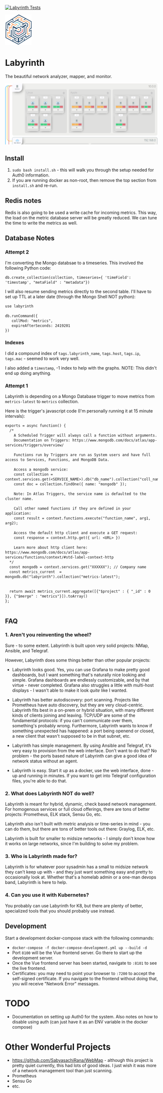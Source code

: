 [![Labyrinth Tests](https://github.com/amunchet/labyrinth/actions/workflows/push.yml/badge.svg)](https://github.com/amunchet/labyrinth/actions/workflows/push.yml)

<img src="frontend/labyrinth/public/logo.png" height="100" alt="Labyrinth Logo" />

# Labyrinth
The beautiful network analyzer, mapper, and monitor.

<img src="frontend/labyrinth/public/img/screenshot.png"  alt="Labyrinth Screenshot" />


## Install
1. `sudo bash install.sh` - this will walk you through the setup needed for Auth0 information.
2.  If you are running docker as non-root, then remove the top section from `install.sh` and re-run.

## Redis notes
Redis is also going to be used a write cache for incoming metrics.  This way, the load on the metric database server will be greatly reduced.  We can tune the time to write the metrics as well.

## Database Notes

### Attempt 2
I'm converting the Mongo databsae to a timeseries.  This involved the following Python code:

```
db.create_collection(collection, timeseries={ 'timeField': 'timestamp', "metaField" : "metadata"})
```

I will also resume sending metrics directly to the second table.  I'll have to set up TTL at a later date (through the Mongo Shell NOT python):
```
use labyrinth

db.runCommand({
   collMod: "metrics",
   expireAfterSeconds: 2419201
})
```

### Indexes
I did a compound index of `tags.labyrinth_name`, `tags.host`, `tags.ip`, `tags.mac` - seemed to work very well.

I also added a `timestamp`, -1 index to help with the graphs.  NOTE: This didn't end up doing anything.


### Attempt 1
Labyrinth is depending on a Mongo Database trigger to move metrics from `metrics-latest` to `metrics` collection.  

Here is the trigger's javascript code (I'm personally running it at 15 minute intervals):
```
exports = async function() {
  /*
    A Scheduled Trigger will always call a function without arguments.
    Documentation on Triggers: https://www.mongodb.com/docs/atlas/app-services/triggers/overview/

    Functions run by Triggers are run as System users and have full access to Services, Functions, and MongoDB Data.

    Access a mongodb service:
    const collection = context.services.get(<SERVICE_NAME>).db("db_name").collection("coll_name");
    const doc = collection.findOne({ name: "mongodb" });

    Note: In Atlas Triggers, the service name is defaulted to the cluster name.

    Call other named functions if they are defined in your application:
    const result = context.functions.execute("function_name", arg1, arg2);

    Access the default http client and execute a GET request:
    const response = context.http.get({ url: <URL> })

    Learn more about http client here: https://www.mongodb.com/docs/atlas/app-services/functions/context/#std-label-context-http
  */
  const mongodb = context.services.get("XXXXXX"); // Company name
  const metrics_current  = mongodb.db("labyrinth").collection("metrics-latest");
  
  
  return await metrics_current.aggregate([{"$project" : { "_id" : 0 }}, {"$merge" : "metrics"}]).toArray()
};


```





## FAQ
### 1.  Aren't you reinventing the wheel?
Sure - to some extent.  Labyrinth is built upon very solid projects: NMap, Ansible, and Telegraf.  

However, Labyrinth does some things better than other popular projects: 
- Labyrinth looks good.  Yes, you can use Grafana to make pretty good dashboards, but I want something that's naturally nice looking and simple.  Grafana dashboards are endlessly customizable, and by that virtue - never completed.  Grafana also struggles a little with multi-host displays - I wasn't able to make it look *quite* like I wanted.

- Labyrinth has better autodiscovery: port scanning.  Projects like Prometheus have auto discovery, but they are very cloud-centric.  Labyrinth fits best in a on-prem or hybrid situation, with many different kinds of clients joining and leaving.  TCP/UDP are some of the fundamental protocols: if you can't communicate over them, something's probably wrong.  Furthermore, Labyrinth wants to know if something unexpected has happened: a port being openend or closed, a new client that wasn't supposed to be in that subnet, etc.

- Labyrinth has simple management.  By using Ansible and Telegraf, it's very easy to provision from the web interface.  Don't want to do that?  No problem - the ports based nature of Labyrinth can give a good idea of network status without an agent.

- Labyrinth is easy.  Start it up as a docker, use the web interface, done - up and running in minutes.  If you want to get into Telegraf configuration files, you're able to do that.

### 2.  What does Labyrinth NOT do well?
Labyrinth is meant for hybrid, dynamic, check based network management.  For homogenous services or full cloud offerings, there are tons of better projects: Prometheus, ELK stack, Sensu Go, etc.  

Labyrinth also isn't built with metric analysis or time-series in mind - you can do them, but there are tons of better tools out there: Graylog, ELK, etc.

Labyrinth is built for smaller to midsize networks - I simply don't know how it works on large networks, since I'm building to solve my problem.

### 3.  Who is Labyrinth made for?
Labyrinth is for whatever poor sysadmin has a small to midsize network they can't keep up with - and they just want something easy and pretty to occasionally look at.  Whether that's a homelab admin or a one-man devops band, Labyrinth is here to help.

### 4.  Can you use it with Kubernetes?
You probably can use Labyrinth for K8, but there are plenty of better, specialized tools that you should probably use instead.

## Development
Start a development docker-compose stack with the following commands:
- `docker-compose -f docker-compose-development.yml up --build -d`
- Port `8100` will be the Vue frontend server.  Go there to start up the development server.
- Once the Vue frontend server has been started, navigate to `:8101` to see the live frontend.
- Certificates: you may need to point your browser to `:7200` to accept the self-signed certificate.  If you navigate to the frontend without doing that, you will receive "Network Error" messages.

# TODO
- Documentation on setting up Auth0 for the system.  Also notes on how to disable using auth (can just have it as an ENV variable in the docker compose)

# Other Wonderful Projects
- https://github.com/SabyasachiRana/WebMap - although this project is pretty quiet currently, this had lots of good ideas.  I just wish it was more of a network management tool than just scanning.
- Prometheus
- Sensu Go
- etc.
